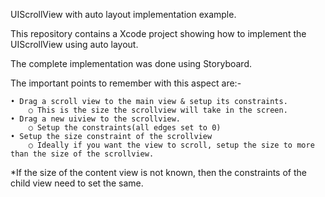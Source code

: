 UIScrollView with auto layout implementation example.

This repository contains a Xcode project showing how to implement the UIScrollView using auto layout.

The complete implementation was done using Storyboard.

The important points to remember with this aspect are:-

	• Drag a scroll view to the main view & setup its constraints.
		○ This is the size the scrollview will take in the screen.
	• Drag a new uiview to the scrollview.
		○ Setup the constraints(all edges set to 0)
	• Setup the size constraint of the scrollview
		○ Ideally if you want the view to scroll, setup the size to more than the size of the scrollview.


*If the size of the content view is not known, then the constraints of the child view need to set the same.